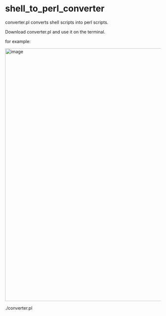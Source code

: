 # shell_to_perl_converter
converter.pl converts shell scripts into perl scripts.


Download converter.pl and use it on the terminal.

for example:

<img width="819" alt="image" src="https://user-images.githubusercontent.com/78077697/128872804-c4759ad2-086d-4f35-8e4f-50afdff6cad0.png">


./converter.pl <Shell Script>

